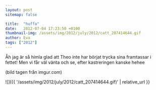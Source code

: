 ```yaml
---
layout: post
sitemap: false

title:  "huffa"
date:   2012-07-04 17:23:50 +0100
thumbnail-img: /assets/img/2012/july/2012/catt_207414644.gif
author: Eva
tags: ["2012"]
---
```


Åh jag är så himla glad att Theo inte har börjat trycka sina framtassar i fettet! Men vi får väl vänta och se, efter kastreringen kanske hehee

(bild tagen från imgur.com)

![]({{ '/assets/img/2012/july/2012/catt_207414644.gif)'  | relative_url }}

